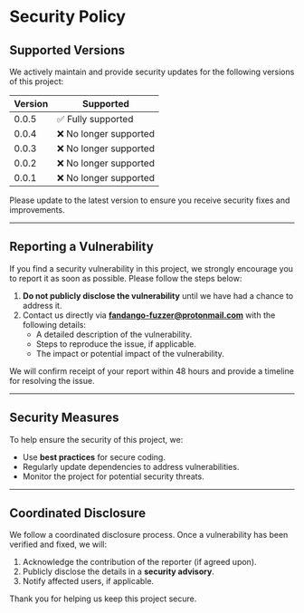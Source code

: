 # Security Policy

## Supported Versions

We actively maintain and provide security updates for the following versions of this project:

| Version   | Supported          |
|-----------|--------------------|
| 0.0.5     | ✅ Fully supported |
| 0.0.4     | ❌ No longer supported |
| 0.0.3     | ❌ No longer supported |
| 0.0.2     | ❌ No longer supported |
| 0.0.1     | ❌ No longer supported |

Please update to the latest version to ensure you receive security fixes and improvements.

---

## Reporting a Vulnerability

If you find a security vulnerability in this project, we strongly encourage you to report it as soon as possible. Please follow the steps below:

1. **Do not publicly disclose the vulnerability** until we have had a chance to address it.
2. Contact us directly via **[fandango-fuzzer@protonmail.com](mailto:fandango-fuzzer@protonmail.com)** with the following details:
   - A detailed description of the vulnerability.
   - Steps to reproduce the issue, if applicable.
   - The impact or potential impact of the vulnerability.

We will confirm receipt of your report within 48 hours and provide a timeline for resolving the issue.

---

## Security Measures

To help ensure the security of this project, we:
- Use **best practices** for secure coding.
- Regularly update dependencies to address vulnerabilities.
- Monitor the project for potential security threats.

---

## Coordinated Disclosure

We follow a coordinated disclosure process. Once a vulnerability has been verified and fixed, we will:
1. Acknowledge the contribution of the reporter (if agreed upon).
2. Publicly disclose the details in a **security advisory**.
3. Notify affected users, if applicable.

Thank you for helping us keep this project secure.
